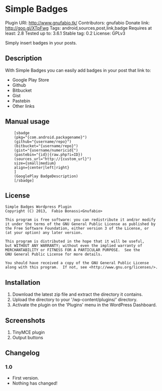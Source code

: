 # Simple Badges #
Plugin URI: http://www.gnufabio.tk/
Contributors: gnufabio
Donate link: http://goo.gl/XTpFwg
Tags: android,sources,post,link,badge
Requires at least: 2.8
Tested up to: 3.6.1
Stable tag: 0.2
License: GPLv3

Simply insert badges in your posts.

## Description ##
With Simple Badges you can easily add badges in your post that link to:
* Google Play Store
* Github
* Bitbucket
* Gist
* Pastebin
* Other links

## Manual usage ##
		[sbadge 
		(pkg="{com.android.packagename}") 
		(github="{username/repo}") 
		(bitbucket="{username/repo}") 
		(gist="{username/numericid{") 
		(pastebin="{id}|{raw.php?i=ID}) 
		(sources_url="http://{custom_url}") 
		size={small|medium} 
		align={center|left|right}
		]
		(GooglePlay BadgeDescription)
		[/sbadge]

## License ##
	Simple Badges Wordpress Plugin
    Copyright (C) 2013,  Fabio Bonassi<Gnufabio>

    This program is free software: you can redistribute it and/or modify
    it under the terms of the GNU General Public License as published by
    the Free Software Foundation, either version 3 of the License, or
    (at your option) any later version.

    This program is distributed in the hope that it will be useful,
    but WITHOUT ANY WARRANTY; without even the implied warranty of
    MERCHANTABILITY or FITNESS FOR A PARTICULAR PURPOSE.  See the
    GNU General Public License for more details.

    You should have received a copy of the GNU General Public License
    along with this program.  If not, see <http://www.gnu.org/licenses/>.
	
## Installation ##
1. Download the latest zip file and extract the directory it contains.
2. Upload the directory to your '/wp-content/plugins/' directory.
3. Activate the plugin on the 'Plugins' menu in the WordPress Dashboard.

## Screenshots ##
1. TinyMCE plugin
2. Output buttons

## Changelog ##
### 1.0 ###
* First version.
* Nothing has changed!
